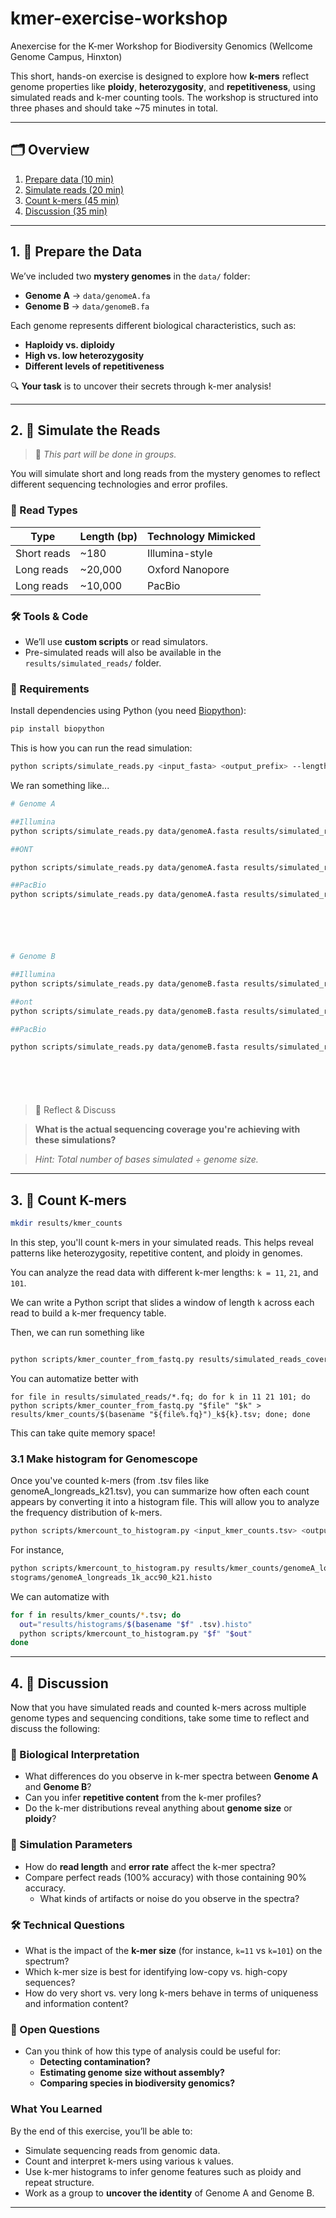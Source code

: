 # kmer-exercise-workshop
Anexercise for the K-mer Workshop for Biodiversity Genomics (Wellcome Genome Campus, Hinxton)


This short, hands-on exercise is designed to explore how **k-mers** reflect genome properties like **ploidy**, **heterozygosity**, and **repetitiveness**, using simulated reads and k-mer counting tools. The workshop is structured into three phases and should take ~75 minutes in total.

---

## 🗂️ Overview

1. [Prepare data (10 min)](#1--prepare-the-data)
2. [Simulate reads (20 min)](#2--simulate-the-reads)
3. [Count k-mers (45 min)](#3--count-k-mers)
4. [Discussion (35 min)](#4--discussion)


---

## 1. 🧬 Prepare the Data


We’ve included two **mystery genomes** in the `data/` folder:

- **Genome A** → `data/genomeA.fa`
- **Genome B** → `data/genomeB.fa`

Each genome represents different biological characteristics, such as:

- **Haploidy vs. diploidy**
- **High vs. low heterozygosity**
- **Different levels of repetitiveness**

🔍 **Your task** is to uncover their secrets through k-mer analysis!

---

## 2. 🧪 Simulate the Reads

> 🔄 *This part will be done in groups.*

You will simulate short and long reads from the mystery genomes to reflect different sequencing technologies and error profiles.



### 🔧 Read Types

| Type         | Length (bp) | Technology Mimicked          |
|--------------|-------------|-------------------------------|
| Short reads  | ~180        | Illumina-style                |
| Long reads   | ~20,000     | Oxford Nanopore               |
| Long reads   | ~10,000     | PacBio                        |


### 🛠 Tools & Code
- We’ll use **custom scripts** or read simulators.
- Pre-simulated reads will also be available in the `results/simulated_reads/` folder.



### 🔧 Requirements

Install dependencies using Python (you need [Biopython](https://biopython.org/)):

```bash
pip install biopython
```


This is how you can run the read simulation:

```bash
python scripts/simulate_reads.py <input_fasta> <output_prefix> --length <read_length> --num <num_reads>
```


We ran something like...

```bash
# Genome A

##Illumina
python scripts/simulate_reads.py data/genomeA.fasta results/simulated_reads_coveragex10/genomeA_illumina --length 180 --num 133333 --error 0.001

##ONT

python scripts/simulate_reads.py data/genomeA.fasta results/simulated_reads_coveragex10/genomeA_ONT --length 20000 --num 1000 --error 0.1

##PacBio
python scripts/simulate_reads.py data/genomeA.fasta results/simulated_reads_coveragex10/genomeA_pacbio --length 10000 --num 2000 --error 0.005






# Genome B

##Illumina
python scripts/simulate_reads.py data/genomeB.fasta results/simulated_reads_coveragex10/genomeB_illumina --length 180 --num 133333 --error 0.001

##ont
python scripts/simulate_reads.py data/genomeB.fasta results/simulated_reads_coveragex10/genomeB_ONT --length 20000 --num 1000 --error 0.1

##PacBio

python scripts/simulate_reads.py data/genomeB.fasta results/simulated_reads_coveragex10/genomeB_pacbio --length 10000 --num 2000 --error 0.005







```


> 💬 Reflect & Discuss

> **What is the actual sequencing coverage you're achieving with these simulations?**  

> _Hint: Total number of bases simulated ÷ genome size._


---

## 3. 🔢 Count K-mers

```bash
mkdir results/kmer_counts
```


In this step, you'll count k-mers in your simulated reads. This helps reveal patterns like heterozygosity, repetitive content, and ploidy in genomes.

You can analyze the read data with different k-mer lengths:
`k = 11`, `21`, and `101`.

We can write a Python script that slides a window of length `k` across each read to build a k-mer frequency table.

Then, we can run something like

```bash

python scripts/kmer_counter_from_fastq.py results/simulated_reads_coveragex10/genomeA_ONT_acc90.fq 21 > results/kmer_counts_coveragex10/genomeA_ONT_acc90_k21.tsv

```



You can automatize better with

```
for file in results/simulated_reads/*.fq; do for k in 11 21 101; do python scripts/kmer_counter_from_fastq.py "$file" "$k" > results/kmer_counts/$(basename "${file%.fq}")_k${k}.tsv; done; done
```
This can take quite memory space!






### 3.1 Make histogram for Genomescope

Once you've counted k-mers (from .tsv files like genomeA_longreads_k21.tsv), you can summarize how often each count appears by converting it into a histogram file. This will allow you to analyze the frequency distribution of k-mers.

```bash
python scripts/kmercount_to_histogram.py <input_kmer_counts.tsv> <output_histogram.histo>

```

For instance,

```bash
python scripts/kmercount_to_histogram.py results/kmer_counts/genomeA_longreads_1k_acc90_k21.tsv results/hi
stograms/genomeA_longreads_1k_acc90_k21.histo
```

We can automatize with

```bash
for f in results/kmer_counts/*.tsv; do
  out="results/histograms/$(basename "$f" .tsv).histo"
  python scripts/kmercount_to_histogram.py "$f" "$out"
done
```


---


## 4. 🧠 Discussion

Now that you have simulated reads and counted k-mers across multiple genome types and sequencing conditions, take some time to reflect and discuss the following:

### 🔬 Biological Interpretation

- What differences do you observe in k-mer spectra between **Genome A** and **Genome B**?
- Can you infer **repetitive content** from the k-mer profiles?
- Do the k-mer distributions reveal anything about **genome size** or **ploidy**?

### 🧪 Simulation Parameters

- How do **read length** and **error rate** affect the k-mer spectra?
- Compare perfect reads (100% accuracy) with those containing 90% accuracy.
  - What kinds of artifacts or noise do you observe in the spectra?

### 🛠️ Technical Questions

- What is the impact of the **k-mer size** (for instance, `k=11` vs `k=101`) on the spectrum?
- Which k-mer size is best for identifying low-copy vs. high-copy sequences?
- How do very short vs. very long k-mers behave in terms of uniqueness and information content?

### 💭 Open Questions

- Can you think of how this type of analysis could be useful for:
  - **Detecting contamination?**
  - **Estimating genome size without assembly?**
  - **Comparing species in biodiversity genomics?**




### What You Learned

By the end of this exercise, you’ll be able to:
- Simulate sequencing reads from genomic data.
- Count and interpret k-mers using various `k` values.
- Use k-mer histograms to infer genome features such as ploidy and repeat structure.
- Work as a group to **uncover the identity** of Genome A and Genome B.

---



